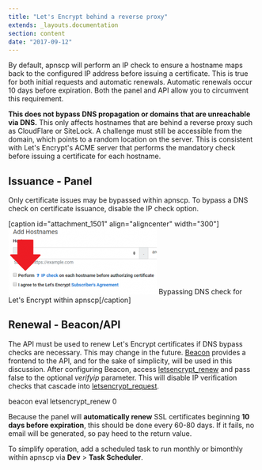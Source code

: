 ```yaml
---
title: "Let's Encrypt behind a reverse proxy"
extends: _layouts.documentation
section: content
date: "2017-09-12"
---
```


By default, apnscp will perform an IP check to ensure a hostname maps back to the configured IP address before issuing a certificate. This is true for both initial requests and automatic renewals. Automatic renewals occur 10 days before expiration. Both the panel and API allow you to circumvent this requirement.

**This does not bypass DNS propagation or domains that are unreachable via DNS.** This only affects hostnames that are behind a reverse proxy such as CloudFlare or SiteLock. A challenge must still be accessible from the domain, which points to a random location on the server. This is consistent with Let's Encrypt's ACME server that performs the mandatory check before issuing a certificate for each hostname.

## Issuance - Panel

Only certificate issues may be bypassed within apnscp. To bypass a DNS check on certificate issuance, disable the IP check option.

\[caption id="attachment\_1501" align="aligncenter" width="300"\][![](images/bypass-le-check-300x134.png)](/docs/wp-content/uploads/2017/09/bypass-le-check.png) Bypassing DNS check for Let's Encrypt within apnscp\[/caption\]

## Renewal - Beacon/API

The API must be used to renew Let's Encrypt certificates if DNS bypass checks are necessary. This may change in the future. [Beacon](/docs/control-panel/scripting-with-beacon/) provides a frontend to the API, and for the sake of simplicity, will be used in this discussion. After configuring Beacon, access [letsencrypt\_renew](http://api.apiscp.com/source-class-Letsencrypt_Module.html) and pass false to the optional _verifyip_ parameter. This will disable IP verification checks that cascade into [letsencrypt\_request](http://api.apiscp.com/source-class-Letsencrypt_Module.html).

beacon eval letsencrypt\_renew 0

Because the panel will **automatically renew** SSL certificates beginning **10 days before expiration**, this should be done every 60-80 days. If it fails, no email will be generated, so pay heed to the return value.

To simplify operation, add a scheduled task to run monthly or bimonthly within apnscp via **Dev** > **Task Scheduler**.
